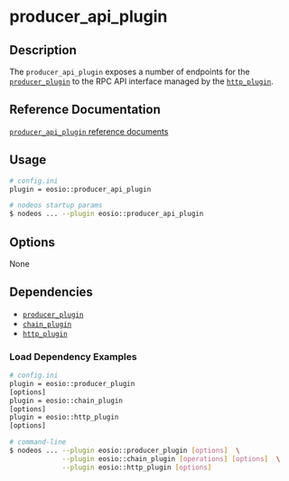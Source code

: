 # producer_api_plugin

## Description

The `producer_api_plugin` exposes a number of endpoints for the [`producer_plugin`](../producer_plugin/index.md) to the RPC API interface managed by the [`http_plugin`](../http_plugin/index.md).

## Reference Documentation
[`producer_api_plugin` reference documents](./api-reference/)


## Usage

```sh
# config.ini
plugin = eosio::producer_api_plugin

# nodeos startup params
$ nodeos ... --plugin eosio::producer_api_plugin
```

## Options

None

## Dependencies

* [`producer_plugin`](../producer_plugin/index.md)
* [`chain_plugin`](../chain_plugin/index.md)
* [`http_plugin`](../http_plugin/index.md)

### Load Dependency Examples

```sh
# config.ini
plugin = eosio::producer_plugin
[options]
plugin = eosio::chain_plugin
[options]
plugin = eosio::http_plugin
[options]

# command-line
$ nodeos ... --plugin eosio::producer_plugin [options]  \
             --plugin eosio::chain_plugin [operations] [options]  \
             --plugin eosio::http_plugin [options]
```
